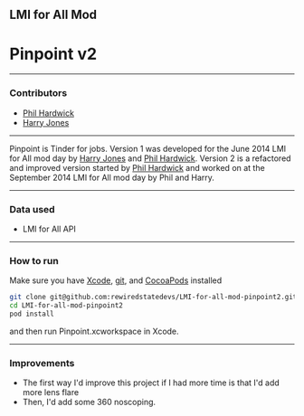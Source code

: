 ## LMI for All Mod
# Pinpoint v2

---

### Contributors

* [Phil Hardwick]
* [Harry Jones]

---

Pinpoint is Tinder for jobs. Version 1 was developed for the June 2014 LMI for All mod day by [Harry Jones] and [Phil Hardwick]. Version 2 is a refactored and improved version started by [Phil Hardwick] and worked on at the September 2014 LMI for All mod day by Phil and Harry.

---

### Data used


* LMI for All API

---

 
### How to run
 
Make sure you have [Xcode], [git], and [CocoaPods] installed
 
```sh
git clone git@github.com:rewiredstatedevs/LMI-for-all-mod-pinpoint2.git
cd LMI-for-all-mod-pinpoint2
pod install
```
 
and then run Pinpoint.xcworkspace in Xcode.

---

### Improvements

* The first way I'd improve this project if I had more time is that I'd add more lens flare
* Then, I'd add some 360 noscoping.


[Harry Jones]:https://harryj.uk
[Phil Hardwick]:https://github.com/PhilHardwick
[Xcode]:https://developer.apple.com/xcode/
[git]:http://git-scm.com/
[CocoaPods]:http://cocoapods.org/
